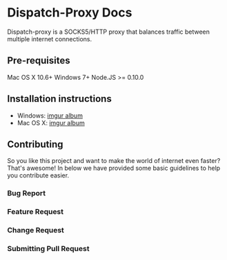 # Dispatch-Proxy Docs

Dispatch-proxy is a SOCKS5/HTTP proxy that balances traffic between multiple internet connections.

## Pre-requisites
Mac OS X 10.6+
Windows 7+
Node.JS >= 0.10.0

## Installation instructions

* Windows: [imgur album](http://imgur.com/a/0snis)
* Mac OS X: [imgur album](http://imgur.com/a/TSD5F)

## Contributing
So you like this project and want to make the world of internet even faster? That's awesome! In below we have provided some basic guidelines to help you contribute easier.

### Bug Report

### Feature Request

### Change Request

### Submitting Pull Request
